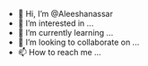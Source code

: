 - 👋 Hi, I’m @Aleeshanassar
- 👀 I’m interested in ...
- 🌱 I’m currently learning ...
- 💞️ I’m looking to collaborate on ...
- 📫 How to reach me ...

<!---
Aleeshanassar/Aleeshanassar is a ✨ special ✨ repository because its `README.md` (this file) appears on your GitHub profile.
You can click the Preview link to take a look at your changes.
--->
